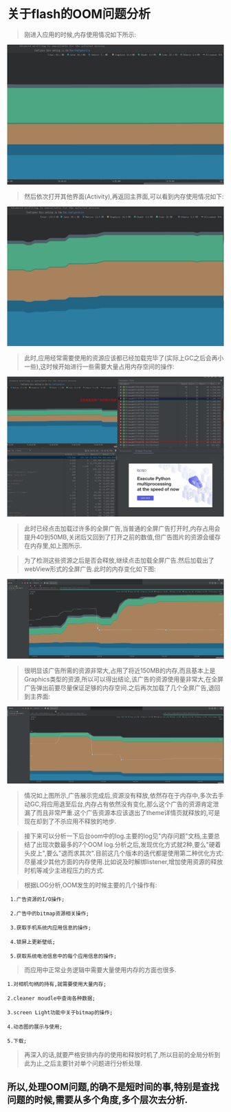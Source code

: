# 关于flash的OOM问题分析

>刚进入应用的时候,内存使用情况如下所示:


<div align="center">
<img src="./关于flash OOM问题的分析/before.png"  alt="Memory Profiler 界面" />
 </div>

>然后依次打开其他界面(Activity),再返回主界面,可以看到内存使用情况如下:

 <div align="center">
 <img src="./关于flash OOM问题的分析/before2.jpg"  alt="Memory Profiler 界面" />
  </div>

>此时,应用经常需要使用的资源应该都已经加载完毕了(实际上GC之后会再小一些),这时候开始进行一些需要大量占用内存空间的操作:

  <div align="center">
  <img src="./关于flash OOM问题的分析/before1.jpg"  alt="Memory Profiler 界面" />
   </div>

>此时已经点击加载过许多的全屏广告,当普通的全屏广告打开时,内存占用会提升40到50MB,关闭后又回到了打开之前的数值,但广告图片的资源会缓存在内存里,如上图所示.

>为了检测这些资源之后是否会释放,继续点击加载全屏广告.然后加载出了webView形式的全屏广告.此时的内存变化如下图:

   <div align="center">
   <img src="./关于flash OOM问题的分析/ADcut.png"  alt="Memory Profiler 界面" />
    </div>

>很明显该广告所需的资源非常大,占用了将近150MB的内存,而且基本上是Graphics类型的资源,所以可以得出结论,该广告的资源使用量非常大,在全屏广告弹出前要尽量保证足够的内存空间.之后再次加载了几个全屏广告,退回到主界面:

   <div align="center">
   <img src="./关于flash OOM问题的分析/ADcut2.png"  alt="Memory Profiler 界面" />
    </div>

>情况如上图所示,广告展示完成后,资源没有释放,依然存在于内存中,多次去手动GC,将应用退至后台,内存占有依然没有变化,那么这个广告的资源肯定泄漏了而且非常严重.这个广告资源本应该退出了theme详情页就释放的,可是现在却到了不杀应用不释放的地步.

>接下来可以分析一下后台oom中的log.主要的log见"内存问题"文档,主要总结了出现次数最多的7个OOM log.分析之后,发现优化方式就2种,要么"硬着头皮上",要么"退而求其次".目前这几个版本的迭代都是使用第二种优化方式:尽量减少其他方面的内存使用.比如说及时解绑listener,增加使用资源的释放时机等减少主进程压力的方式.

>根据LOG分析,OOM发生的时候主要的几个操作有:  

     1.广告资源的I/O操作;

     2.广告中的bitmap资源相关操作;

     3.获取手机系统内应用信息的操作;

     4.锁屏上更新壁纸;

     5.获取系统电池信息中的每个应用信息的操作;


  > 而应用中正常业务逻辑中需要大量使用内存的方面也很多.

    1.对相机句柄的持有,就需要使用大量内存;

    2.cleaner moudle中查询各种数据;

    3.screen Light功能中关于bitmap的操作;

    4.动态图的展示与使用;

    5.下载;

>再深入的话,就要严格安排内存的使用和释放时机了,所以目前的全局分析到此为止,之后主要针对单个问题进行分析处理.

  所以,处理OOM问题,的确不是短时间的事,特别是查找问题的时候,需要从多个角度,多个层次去分析.
-----------------
